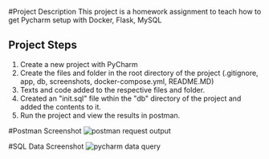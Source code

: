 #Project Description
This project is a homework assignment to teach how to get Pycharm setup with Docker, Flask, MySQL

## Project Steps

1. Create a new project with PyCharm
2. Create the files and folder in the root directory of the project (.gitignore, app, db, screenshots, docker-compose.yml, README.MD)
3. Texts and code added to the respective files and folder.
4. Created an "init.sql" file wthin the "db" directory of the project and added the contents to it.
5. Run the project and view the results in postman.

#Postman Screenshot
![postman request output](screenshots/postman.png)

#SQL Data Screenshot
![pycharm data query](screenshots/dataQuery.png)


